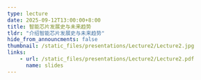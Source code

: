 ```yaml
---
type: lecture
date: 2025-09-12T13:00:00+8:00
title: 智能芯片发展史与未来趋势
tldr: "介绍智能芯片发展史与未来趋势"
hide_from_announcments: false
thumbnail: /static_files/presentations/Lecture2/Lecture2.jpg
links: 
    - url: /static_files/presentations/Lecture2/Lecture2.pdf
      name: slides
---
```

